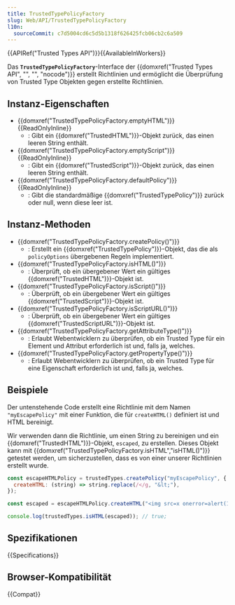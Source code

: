 ```yaml
---
title: TrustedTypePolicyFactory
slug: Web/API/TrustedTypePolicyFactory
l10n:
  sourceCommit: c7d5004cd6c5d5b1318f626425fcb06cb2c6a509
---
```


{{APIRef("Trusted Types API")}}{{AvailableInWorkers}}

Das **`TrustedTypePolicyFactory`**-Interface der {{domxref("Trusted Types API", "", "", "nocode")}} erstellt Richtlinien und ermöglicht die Überprüfung von Trusted Type Objekten gegen erstellte Richtlinien.

## Instanz-Eigenschaften

- {{domxref("TrustedTypePolicyFactory.emptyHTML")}} {{ReadOnlyInline}}
  - : Gibt ein {{domxref("TrustedHTML")}}-Objekt zurück, das einen leeren String enthält.
- {{domxref("TrustedTypePolicyFactory.emptyScript")}} {{ReadOnlyInline}}
  - : Gibt ein {{domxref("TrustedScript")}}-Objekt zurück, das einen leeren String enthält.
- {{domxref("TrustedTypePolicyFactory.defaultPolicy")}} {{ReadOnlyInline}}
  - : Gibt die standardmäßige {{domxref("TrustedTypePolicy")}} zurück oder null, wenn diese leer ist.

## Instanz-Methoden

- {{domxref("TrustedTypePolicyFactory.createPolicy()")}}
  - : Erstellt ein {{domxref("TrustedTypePolicy")}}-Objekt, das die als `policyOptions` übergebenen Regeln implementiert.
- {{domxref("TrustedTypePolicyFactory.isHTML()")}}
  - : Überprüft, ob ein übergebener Wert ein gültiges {{domxref("TrustedHTML")}}-Objekt ist.
- {{domxref("TrustedTypePolicyFactory.isScript()")}}
  - : Überprüft, ob ein übergebener Wert ein gültiges {{domxref("TrustedScript")}}-Objekt ist.
- {{domxref("TrustedTypePolicyFactory.isScriptURL()")}}
  - : Überprüft, ob ein übergebener Wert ein gültiges {{domxref("TrustedScriptURL")}}-Objekt ist.
- {{domxref("TrustedTypePolicyFactory.getAttributeType()")}}
  - : Erlaubt Webentwicklern zu überprüfen, ob ein Trusted Type für ein Element und Attribut erforderlich ist und, falls ja, welches.
- {{domxref("TrustedTypePolicyFactory.getPropertyType()")}}
  - : Erlaubt Webentwicklern zu überprüfen, ob ein Trusted Type für eine Eigenschaft erforderlich ist und, falls ja, welches.

## Beispiele

Der untenstehende Code erstellt eine Richtlinie mit dem Namen `"myEscapePolicy"` mit einer Funktion, die für `createHTML()` definiert ist und HTML bereinigt.

Wir verwenden dann die Richtlinie, um einen String zu bereinigen und ein {{domxref("TrustedHTML")}}-Objekt, `escaped`, zu erstellen. Dieses Objekt kann mit {{domxref("TrustedTypePolicyFactory.isHTML","isHTML()")}} getestet werden, um sicherzustellen, dass es von einer unserer Richtlinien erstellt wurde.

```js
const escapeHTMLPolicy = trustedTypes.createPolicy("myEscapePolicy", {
  createHTML: (string) => string.replace(/</g, "&lt;"),
});

const escaped = escapeHTMLPolicy.createHTML("<img src=x onerror=alert(1)>");

console.log(trustedTypes.isHTML(escaped)); // true;
```

## Spezifikationen

{{Specifications}}

## Browser-Kompatibilität

{{Compat}}
